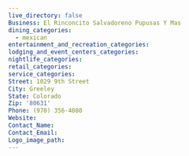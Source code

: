 ```yaml
---
live_directory: false
Business: El Rinconcito Salvadoreno Pupusas Y Mas
dining_categories:
  - mexican
entertainment_and_recreation_categories:
lodging_and_event_centers_categories:
nightlife_categories:
retail_categories:
service_categories:
Street: 1029 9th Street
City: Greeley
State: Colorado
Zip: '80631'
Phone: (970) 356-4080
Website:
Contact_Name:
Contact_Email:
Logo_image_path:
---
```


